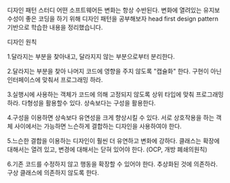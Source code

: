 디자인 패턴 스터디
어떤 소프트웨어든 변화는 항상 수반된다.
변화에 열려있는 유지보수성이 좋은 코딩을 하기 위해 디자인 패턴을 공부해보자
head first design pattern 기반으로 학습한 내용을 정리했습니다.


디자인 원칙

1.달라지는 부분을 찾아내고, 달라지지 않는 부분으로부터 분리한다.

2.달라지는 부분을 찾아 나머지 코드에 영향을 주지 않도록 "캡슐화" 한다.
구현이 아닌 인터페이스에 맞춰서 프로그래밍 하라.

3.실행시에 사용하는 객체가 코드에 의해 고정되지 않도록 상위 타입에 맞춰 프로그래밍하라.
다형성을 활용할수 있다.
상속보다는 구성을 활용한다.

4.구성을 이용하면 상속보다 유연성을 크게 향상시킬 수 있다.
서로 상호작용을 하는 객체 사이에서는 가능하면 느슨하게 결합하는 디자인을 사용하여야 한다.

5.느슨한 결합을 이용하는 디자인이 훨씬 더 유연하고 변화에 강하다.
클래스는 확장에 대해서는 열려 있고, 변경에 대해서는 닫혀 있어야 한다. (OCP, 개방 폐쇄의원칙)

6.기존 코드를 수정하지 않고 행동을 확장할 수 있어야 한다.
추상화된 것에 의존하라. 구상 클래스에 의존하지 않도록 한다.
